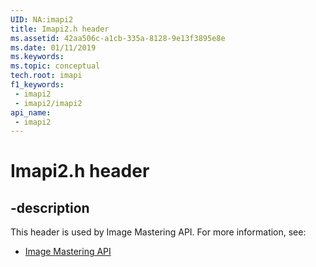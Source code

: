 ```yaml
---
UID: NA:imapi2
title: Imapi2.h header
ms.assetid: 42aa506c-a1cb-335a-8128-9e13f3895e8e
ms.date: 01/11/2019
ms.keywords: 
ms.topic: conceptual
tech.root: imapi
f1_keywords:
 - imapi2
 - imapi2/imapi2
api_name:
 - imapi2
---
```


# Imapi2.h header


## -description

This header is used by Image Mastering API. For more information, see:

- [Image Mastering API](../_imapi/index.md)

